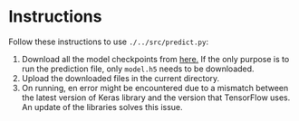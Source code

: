 # Instructions

Follow these instructions to use `./../src/predict.py`:
1. Download all the model checkpoints from [here.](https://drive.google.com/drive/folders/1x40ACWvt750NQoHh8L-6AKtlcI0SN_qT?usp=sharing) If the only purpose is to run the prediction file, only `model.h5` needs to be downloaded.
2. Upload the downloaded files in the current directory.
3. On running, en error might be encountered due to a mismatch between the latest version of Keras library and the version that TensorFlow uses. An update of the libraries solves this issue.
